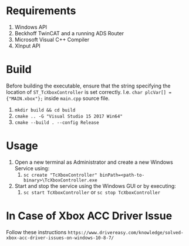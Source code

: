 # Requirements
1. Windows API
2. Beckhoff TwinCAT and a running ADS Router
3. Microsoft Visual C++ Compiler
4. XInput API

# Build
Before building the executable, ensure that the string specifying the location of `ST_TcXboxController` is set correctly. I.e. `char plcVar[] = {"MAIN.xbox"};` inside `main.cpp` source file.
1. `mkdir build && cd build`
2. `cmake .. -G "Visual Studio 15 2017 Win64"`
3. `cmake --build . --config Release`

# Usage
1. Open a new terminal as Administrator and create a new Windows Service using:
   1. `sc create "TcXboxController" binPath=<path-to-binary>\TcXboxController.exe`
2. Start and stop the service using the Windows GUI or by executing:
   1. `sc start TcXboxController` or `sc stop TcXboxController`

# In Case of Xbox ACC Driver Issue
Follow these instructions `https://www.drivereasy.com/knowledge/solved-xbox-acc-driver-issues-on-windows-10-8-7/`
